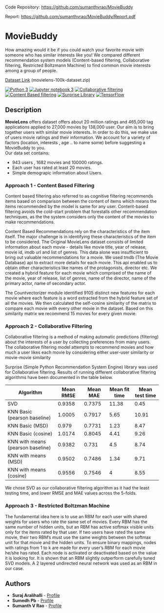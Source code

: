 Code Repository: <a target="_blank" href="https://github.com/sumanthvrao/MovieBuddy" rel="noreferrer noopener">https://github.com/sumanthvrao/MovieBuddy</a>

Report: <a target="_blank" href="https://github.com/sumanthvrao/MovieBuddy/blob/master/We_R_Pythons_FinalReport.pdf" rel="noreferrer noopener">https://github.com/sumanthvrao/MovieBuddy/Report.pdf</a>

MovieBuddy
======

How  amazing would it be if you could watch your favorite movie with someone who has similar interests like you! We compared different recommendation system models (Content-based filtering, Collaborative filtering, Restricted Boltzmann Machine) to find common movie interests among a group of people.

[Dataset Link](https://grouplens.org/datasets/movielens/100k/) (movielens-100k-dataset.zip)

[![Python 3](https://img.shields.io/badge/python-3-blue.svg)](https://www.python.org/download/releases/3.0/)
[![Jupyter notebook 3](https://img.shields.io/badge/jupyter%20notebook-5.0.0-orange.svg
)](https://jupyter-notebook.readthedocs.io/en/5.0.0/)
[![Collaborative filtering](https://img.shields.io/badge/collaborative-filtering-red.svg
)](#)
[![Content Based filtering](https://img.shields.io/badge/contest%20based-filtering-yellow.svg)](#)
[![Surprise Library](https://img.shields.io/badge/surprise-library-brightgreen.svg)](http://surpriselib.com/)
[![TensorFlow](https://img.shields.io/badge/tensorflow%20-1.5-blue.svg)](http://surpriselib.com/)

## Description

**MovieLens** offers dataset offers about 20 million ratings and 465,000 tag applications applied to 27,000 movies by 138,000 user.
Our aim is to bring together users with similar movie interests. In order to do this, we make use of users movie ratings and their information. We account for a variety of factors (location, interests , age .. to name some) before suggesting a MovieBuddy to you.<br>
Our data set contains: 
* 943 users , 1682 movies and 100000 ratings.
* Each user has rated at least 20 movies. 
* Simple demograpic information about Users.

### Approach 1 - Content Based Filtering

Content based filtering also referred to as cognitive filtering recommends items based on comparison between the content of items which means the items recommended by the model is same for any user. Content-based filtering avoids the cold-start problem that forestalls other recommendation techniques, as the the system considers only the content of the movies to make recommendations.

Content Based Recommendations rely on the characteristics of the item itself. The major challenge is in identifying these characteristics of the item to be considered. The Original MovieLens dataset consists of limited information about each movie - details like movie title, year of release, movie id, imdb url and list of genres. This data alone was insufficient to bring out valuable recommendations for a movie. We used tmdb (The Movie Database) api to extract more details for each movie. This api enabled us to obtain other characteristics like names of the protagonists, director etc. We created a hybrid feature for each movie which comprised of the name of the movie, year of release, list of genres, name of the director, name of the primary actor, name of secondary actor.

The Countvectorizer module identified 9105 distinct new features for each movie where each feature is a word extracted from the hybrid feature set of all the movies. We then calculated the self-cosine similarity of the matrix to compare each movie with every other movie in the dataset. Based on this similarity matrix we recommend 15 movies for every given movie.

### Approach 2 - Collaborative Filtering

Collaborative filtering is a method of making automatic predictions (filtering) about the interests of a user by collecting preferences from many users. The collaborative filtering model attempts to recommend movies and how much a user likes each movie by considering either user-user similarity or movie-movie similarity

Surprise (Simple Python RecommendatIon System Engine) library was used for Collaborative filtering. Results of running different collaborative filtering algorithms have been documented in the table below.

| Algorithm                         | Mean RMSE | Mean MAE | Mean fit time | Mean test time |
|-----------------------------------|-----------|----------|---------------|----------------|
| SVD                               | 0.9358    | 0.7375   | 11.38         | 0.45           |
| KNN Basic (pearson baseline)      | 1.0005    | 0.7917   | 5.65          | 10.91          |
| KNN Basic (MSD)                   | 0.979     | 0.7731   | 1.23          | 8.47           |
| KNN Basic (cosine)                | 1.0174    | 0.8045   | 4.41          | 9.26           |
| KNN with means (pearson baseline) | 0.9382    | 0.731    | 4.5           | 8.74           |
| KNN with means (MSD)              | 0.9502    | 0.7486   | 1.34          | 9.71           |
| KNN with means (cosine)           | 0.9556    | 0.7546   | 4             | 8.55           |

We chose SVD as our collaborative filtering algorithm as it had the least testing time, and lower RMSE and MAE values across the 5-folds.

### Approach 3 - Restricted Boltzman Machine

The fundamental idea here is to use an RBM for each user with shared weights for users who rate the same set of movies. Every RBM has the same number of hidden units, but an RBM has active softmax visible units only for the items rated by that user. If two users have rated the same movie, their two RBM’s must use the same weights between the softmax unit for that movie and the hidden units. To ensure binary mappings, nodes with ratings from 1 to k are made for every user’s RBM for each movie he/she has rated. Each node is activated or deactivated based on the value it is looking for. It is shown that an RBM slightly outperform carefully tuned SVD models. A 2 layered undirected neural network was used as an RBM in our case.

Authors
------
* **Suraj Aralihalli** - [Profile](https://github.com/SurajAralihalli)<br>
* **Sumedh Pb** - [Profile](https://github.com/sumedhpb)<br>
* **Sumanth V Rao** - [Profile](https://github.com/sumanthvrao)<br>
